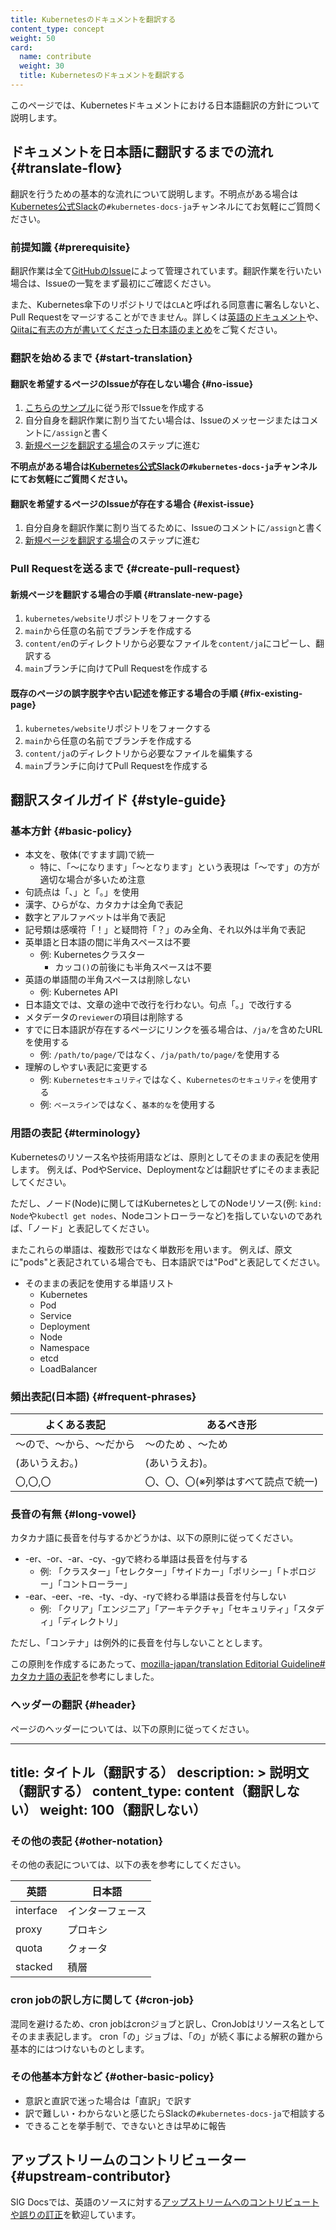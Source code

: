 ```yaml
---
title: Kubernetesのドキュメントを翻訳する
content_type: concept
weight: 50
card:
  name: contribute
  weight: 30
  title: Kubernetesのドキュメントを翻訳する
---
```


<!-- overview -->

このページでは、Kubernetesドキュメントにおける日本語翻訳の方針について説明します。

<!-- body -->

## ドキュメントを日本語に翻訳するまでの流れ {#translate-flow}

翻訳を行うための基本的な流れについて説明します。不明点がある場合は[Kubernetes公式Slack](http://slack.kubernetes.io/)の`#kubernetes-docs-ja`チャンネルにてお気軽にご質問ください。

### 前提知識 {#prerequisite}

翻訳作業は全て[GitHubのIssue](https://github.com/kubernetes/website/issues?q=is%3Aissue+is%3Aopen+label%3Alanguage%2Fja)によって管理されています。翻訳作業を行いたい場合は、Issueの一覧をまず最初にご確認ください。

また、Kubernetes傘下のリポジトリでは`CLA`と呼ばれる同意書に署名しないと、Pull Requestをマージすることができません。詳しくは[英語のドキュメント](https://github.com/kubernetes/community/blob/master/CLA.md)や、[Qiitaに有志の方が書いてくださった日本語のまとめ](https://qiita.com/jlandowner/items/d14d9bc8797a62b65e67)をご覧ください。

### 翻訳を始めるまで {#start-translation}

#### 翻訳を希望するページのIssueが存在しない場合 {#no-issue}

1. [こちらのサンプル](https://github.com/kubernetes/website/issues/22340)に従う形でIssueを作成する
2. 自分自身を翻訳作業に割り当てたい場合は、Issueのメッセージまたはコメントに`/assign`と書く
3. [新規ページを翻訳する場合](#translate-new-page)のステップに進む

**不明点がある場合は[Kubernetes公式Slack](http://slack.kubernetes.io/)の`#kubernetes-docs-ja`チャンネルにてお気軽にご質問ください。**

#### 翻訳を希望するページのIssueが存在する場合 {#exist-issue}

1. 自分自身を翻訳作業に割り当てるために、Issueのコメントに`/assign`と書く
2. [新規ページを翻訳する場合](#translate-new-page)のステップに進む

### Pull Requestを送るまで {#create-pull-request}

#### 新規ページを翻訳する場合の手順 {#translate-new-page}

1. `kubernetes/website`リポジトリをフォークする
2. `main`から任意の名前でブランチを作成する
3. `content/en`のディレクトリから必要なファイルを`content/ja`にコピーし、翻訳する
4. `main`ブランチに向けてPull Requestを作成する

#### 既存のページの誤字脱字や古い記述を修正する場合の手順 {#fix-existing-page}

1. `kubernetes/website`リポジトリをフォークする
2. `main`から任意の名前でブランチを作成する
3. `content/ja`のディレクトリから必要なファイルを編集する
4. `main`ブランチに向けてPull Requestを作成する

## 翻訳スタイルガイド {#style-guide}

### 基本方針 {#basic-policy}

- 本文を、敬体(ですます調)で統一
    - 特に、「〜になります」「〜となります」という表現は「〜です」の方が適切な場合が多いため注意
- 句読点は「、」と「。」を使用
- 漢字、ひらがな、カタカナは全角で表記
- 数字とアルファベットは半角で表記
- 記号類は感嘆符「！」と疑問符「？」のみ全角、それ以外は半角で表記
- 英単語と日本語の間に半角スペースは不要
  - 例: Kubernetesクラスター
    - カッコ`()`の前後にも半角スペースは不要
- 英語の単語間の半角スペースは削除しない
  - 例: Kubernetes API
- 日本語文では、文章の途中で改行を行わない。句点「。」で改行する
- メタデータの`reviewer`の項目は削除する
- すでに日本語訳が存在するページにリンクを張る場合は、`/ja/`を含めたURLを使用する
  - 例: `/path/to/page/`ではなく、`/ja/path/to/page/`を使用する
- 理解のしやすい表記に変更する
  - 例: `Kubernetesセキュリティ`ではなく、`Kubernetesのセキュリティ`を使用する　
  - 例: `ベースライン`ではなく、`基本的な`を使用する
    
### 用語の表記 {#terminology}

Kubernetesのリソース名や技術用語などは、原則としてそのままの表記を使用します。
例えば、PodやService、Deploymentなどは翻訳せずにそのまま表記してください。

ただし、ノード(Node)に関してはKubernetesとしてのNodeリソース(例: `kind: Node`や`kubectl get nodes`、Nodeコントローラーなど)を指していないのであれば、「ノード」と表記してください。

またこれらの単語は、複数形ではなく単数形を用います。
例えば、原文に"pods"と表記されている場合でも、日本語訳では"Pod"と表記してください。

- そのままの表記を使用する単語リスト
  - Kubernetes
  - Pod
  - Service
  - Deployment
  - Node
  - Namespace
  - etcd
  - LoadBalancer


### 頻出表記(日本語) {#frequent-phrases}

よくある表記 | あるべき形
--------- | ---------
〜ので、〜から、〜だから| 〜のため 、〜ため
(あいうえお。)| (あいうえお)。
〇,〇,〇|〇、〇、〇(※列挙はすべて読点で統一)

### 長音の有無 {#long-vowel}

カタカナ語に長音を付与するかどうかは、以下の原則に従ってください。

- -er、-or、-ar、-cy、-gyで終わる単語は長音を付与する
  - 例: 「クラスター」「セレクター」「サイドカー」「ポリシー」「トポロジー」「コントローラー」
- -ear、-eer、-re、-ty、-dy、-ryで終わる単語は長音を付与しない
  - 例: 「クリア」「エンジニア」「アーキテクチャ」「セキュリティ」「スタディ」「ディレクトリ」

ただし、「コンテナ」は例外的に長音を付与しないこととします。

この原則を作成するにあたって、[mozilla-japan/translation Editorial Guideline#カタカナ語の表記](https://github.com/mozilla-japan/translation/wiki/Editorial-Guideline#カタカナ語の表記)を参考にしました。

### ヘッダーの翻訳 {#header}

ページのヘッダーについては、以下の原則に従ってください。

---
title: タイトル（翻訳する）
description: >
  説明文（翻訳する）
content_type: content（翻訳しない）
weight: 100（翻訳しない）
---

### その他の表記 {#other-notation}

その他の表記については、以下の表を参考にしてください。

英語 | 日本語
--------- | ---------
interface | インターフェース
proxy | プロキシ
quota|クォータ
stacked | 積層

### cron jobの訳し方に関して {#cron-job}

混同を避けるため、cron jobはcronジョブと訳し、CronJobはリソース名としてそのまま表記します。
cron「の」ジョブは、「の」が続く事による解釈の難から基本的にはつけないものとします。

### その他基本方針など {#other-basic-policy}

- 意訳と直訳で迷った場合は「直訳」で訳す
- 訳で難しい・わからないと感じたらSlackの`#kubernetes-docs-ja`で相談する
- できることを挙手制で、できないときは早めに報告

## アップストリームのコントリビューター {#upstream-contributor}

SIG Docsでは、英語のソースに対する[アップストリームへのコントリビュートや誤りの訂正](/docs/contribute/intermediate#localize-content)を歓迎しています。
